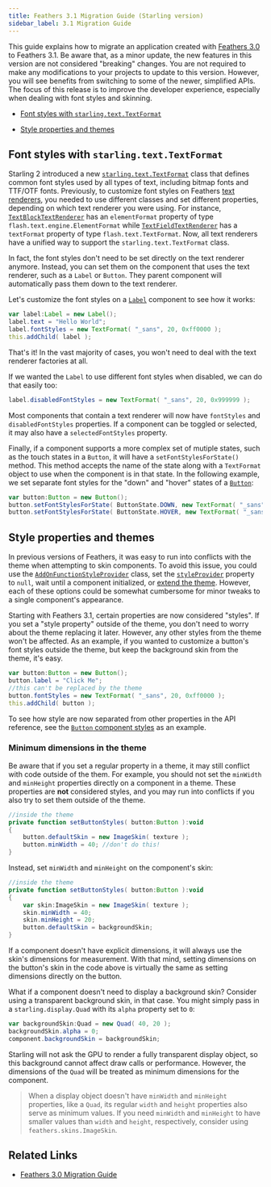 ```yaml
---
title: Feathers 3.1 Migration Guide (Starling version)
sidebar_label: 3.1 Migration Guide
---
```


This guide explains how to migrate an application created with [Feathers 3.0](migration-guide-3.0.md) to Feathers 3.1. Be aware that, as a minor update, the new features in this version are not considered "breaking" changes. You are not required to make any modifications to your projects to update to this version. However, you will see benefits from switching to some of the newer, simplified APIs. The focus of this release is to improve the developer experience, especially when dealing with font styles and skinning.

- [Font styles with `starling.text.TextFormat`](#font-styles-with-starling.text.textformat)

- [Style properties and themes](#style-properties-and-themes)

## Font styles with `starling.text.TextFormat`

Starling 2 introduced a new [`starling.text.TextFormat`](http://doc.starling-framework.org/current/starling/text/TextFormat.html) class that defines common font styles used by all types of text, including bitmap fonts and TTF/OTF fonts. Previously, to customize font styles on Feathers [text renderers](text-renderers.md), you needed to use different classes and set different properties, depending on which text renderer you were using. For instance, [`TextBlockTextRenderer`](text-block-text-renderer.md) has an `elementFormat` property of type `flash.text.engine.ElementFormat` while [`TextFieldTextRenderer`](text-field-text-renderer.md) has a `textFormat` property of type `flash.text.TextFormat`. Now, all text renderers have a unified way to support the `starling.text.TextFormat` class.

In fact, the font styles don't need to be set directly on the text renderer anymore. Instead, you can set them on the component that uses the text renderer, such as a `Label` or `Button`. They parent component will automatically pass them down to the text renderer.

Let's customize the font styles on a [`Label`](label.md) component to see how it works:

```actionscript
var label:Label = new Label();
label.text = "Hello World";
label.fontStyles = new TextFormat( "_sans", 20, 0xff0000 );
this.addChild( label );
```

That's it! In the vast majority of cases, you won't need to deal with the text renderer factories at all.

If we wanted the `Label` to use different font styles when disabled, we can do that easily too:

```actionscript
label.disabledFontStyles = new TextFormat( "_sans", 20, 0x999999 );
```

Most components that contain a text renderer will now have `fontStyles` and `disabledFontStyles` properties. If a component can be toggled or selected, it may also have a `selectedFontStyles` property.

Finally, if a component supports a more complex set of mutiple states, such as the touch states in a `Button`, it will have a `setFontStylesForState()` method. This method accepts the name of the state along with a `TextFormat` object to use when the component is in that state. In the following example, we set separate font styles for the "down" and "hover" states of a [`Button`](button.md):

```actionscript
var button:Button = new Button();
button.setFontStylesForState( ButtonState.DOWN, new TextFormat( "_sans", 20, 0xffffff ) );
button.setFontStylesForState( ButtonState.HOVER, new TextFormat( "_sans", 20, 0xff9999 ) );
```

## Style properties and themes

In previous versions of Feathers, it was easy to run into conflicts with the theme when attempting to skin components. To avoid this issue, you could use the [`AddOnFunctionStyleProvider`](/api-reference/feathers/skins/AddOnFunctionStyleProvider.html) class, set the [`styleProvider`](/api-reference/feathers/core/FeathersControl.html#styleProvider) property to `null`, wait until a component initialized, or [extend the theme](extending-themes.md). However, each of these options could be somewhat cumbersome for minor tweaks to a single component's appearance.

Starting with Feathers 3.1, certain properties are now considered "styles". If you set a "style property" outside of the theme, you don't need to worry about the theme replacing it later. However, any other styles from the theme won't be affected. As an example, if you wanted to customize a button's font styles outside the theme, but keep the background skin from the theme, it's easy.

```actionscript
var button:Button = new Button();
button.label = "Click Me";
//this can't be replaced by the theme
button.fontStyles = new TextFormat( "_sans", 20, 0xff0000 );
this.addChild( button );
```

To see how style are now separated from other properties in the API reference, see the [`Button` component styles](/api-reference/feathers/controls/Button.html#styleSummary) as an example.

### Minimum dimensions in the theme

Be aware that if you set a regular property in a theme, it may still conflict with code outside of the them. For example, you should not set the `minWidth` and `minHeight` properties directly on a component in a theme. These properties are **not** considered styles, and you may run into conflicts if you also try to set them outside of the theme.

```actionscript
//inside the theme
private function setButtonStyles( button:Button ):void
{
	button.defaultSkin = new ImageSkin( texture );
	button.minWidth = 40; //don't do this!
}
```

Instead, set `minWidth` and `minHeight` on the component's skin:

```actionscript
//inside the theme
private function setButtonStyles( button:Button ):void
{
	var skin:ImageSkin = new ImageSkin( texture );
	skin.minWidth = 40;
	skin.minHeight = 20;
	button.defaultSkin = backgroundSkin;
}
```

If a component doesn't have explicit dimensions, it will always use the skin's dimensions for measurement. With that mind, setting dimensions on the button's skin in the code above is virtually the same as setting dimensions directly on the button.

What if a component doesn't need to display a background skin? Consider using a transparent background skin, in that case. You might simply pass in a `starling.display.Quad` with its `alpha` property set to `0`:

```actionscript
var backgroundSkin:Quad = new Quad( 40, 20 );
backgroundSkin.alpha = 0;
component.backgroundSkin = backgroundSkin;
```

Starling will not ask the GPU to render a fully transparent display object, so this background cannot affect draw calls or performance. However, the dimensions of the `Quad` will be treated as minimum dimensions for the component.

> When a display object doesn't have `minWidth` and `minHeight` properties, like a `Quad`, its regular `width` and `height` properties also serve as minimum values. If you need `minWidth` and `minHeight` to have smaller values than `width` and `height`, respectively, consider using `feathers.skins.ImageSkin`.

## Related Links

- [Feathers 3.0 Migration Guide](migration-guide-3.0.md)

